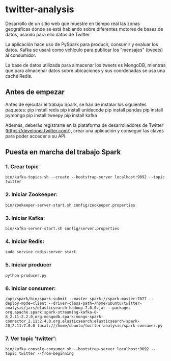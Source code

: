 # twitter-analysis
Desarrollo de un sitio web que muestre en tiempo real las zonas geográficas donde se está hablando sobre diferentes 
motores de bases de datos, usando para ello datos de Twitter.

La aplicación hace uso de PySpark para producir, consumir y evaluar los datos. Kafka se usará como vehículo para 
publicar los "mensajes" (tweets) al consumidor. 

La base de datos utilizada para almacenar los tweets es MongoDB, mientras que para almacenar datos sobre ubicaciones y 
sus coordenadas se usa una caché Redis.

## Antes de empezar
Antes de ejecutar el trabajo Spark, se han de instalar los siguientes paquetes:
    pip install redis
    pip install unidecode
    pip install pandas
    pip install pymongo
    pip install tweepy
    pip install kafka

Además, deberás registrarte en la plataforma de desarrolladores de Twitter (https://developer.twitter.com/), crear una aplicación y conseguir las claves para poder acceder a su API.

## Puesta en marcha del trabajo Spark
### 1. Crear topic
    bin/kafka-topics.sh --create --bootstrap-server localhost:9092 --topic twitter

### 2. Iniciar Zookeeper:
    bin/zookeeper-server-start.sh config/zookeeper.properties

### 3. Iniciar Kafka:
    bin/kafka-server-start.sh config/server.properties

### 4. Iniciar Redis:
    sudo service redis-server start

### 5. Iniciar producer
    python producer.py

### 6. Iniciar consumer:
    /opt/spark/bin/spark-submit --master spark://spark-master:7077 --deploy-mode=client --driver-class-path=/home/ubuntu/twitter-analysis/jars/elasticsearch-hadoop-7.0.0.jar --packages org.apache.spark:spark-streaming-kafka-0-8_2.11:2.2.0,org.mongodb.spark:mongo-spark-connector_2.11:2.4.0,org.elasticsearch:elasticsearch-spark-20_2.11:7.0.0 local:///home/ubuntu/twitter-analysis/spark-consumer.py

### 7. Ver topic 'twitter':
    bin/kafka-console-consumer.sh --bootstrap-server localhost:9092 --topic twitter --from-beginning

